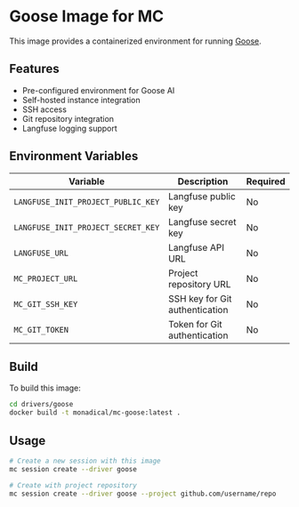 # Goose Image for MC

This image provides a containerized environment for running [Goose](https://goose.ai).

## Features

- Pre-configured environment for Goose AI
- Self-hosted instance integration
- SSH access
- Git repository integration
- Langfuse logging support

## Environment Variables

| Variable | Description | Required |
|----------|-------------|----------|
| `LANGFUSE_INIT_PROJECT_PUBLIC_KEY` | Langfuse public key | No |
| `LANGFUSE_INIT_PROJECT_SECRET_KEY` | Langfuse secret key | No |
| `LANGFUSE_URL` | Langfuse API URL | No |
| `MC_PROJECT_URL` | Project repository URL | No |
| `MC_GIT_SSH_KEY` | SSH key for Git authentication | No |
| `MC_GIT_TOKEN` | Token for Git authentication | No |

## Build

To build this image:

```bash
cd drivers/goose
docker build -t monadical/mc-goose:latest .
```

## Usage

```bash
# Create a new session with this image
mc session create --driver goose

# Create with project repository
mc session create --driver goose --project github.com/username/repo
```

